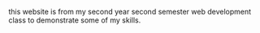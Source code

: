 this website is from my second year second semester web development class to demonstrate some of my skills.

